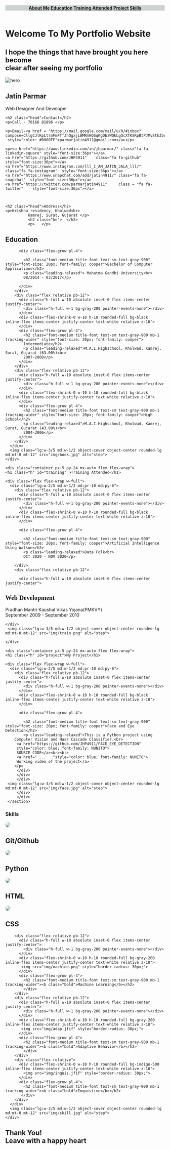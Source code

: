 <!DOCTYPE html>
<html>
<head>
	<link href="https://unpkg.com/tailwindcss@^1.0/dist/tailwind.min.css" rel="stylesheet">
	<link rel="stylesheet" href="https://cdnjs.cloudflare.com/ajax/libs/font-awesome/4.7.0/css/font-awesome.min.css">
	<title>Jatin Parmar</title>
	<meta http-equiv="X-UA-Compatible" content="IE-edge">
<meta name="viewport" content="width=device-width, initial-scale=1.0">
<link rel="stylesheet" type="text/css" href="style.css">
</head>
<body>
<header class="text-gray-700 body-font" style="background-color: #CCD1D1">
  <div class="container mx-auto flex flex-wrap p-5 flex-col md:flex-row items-center">
    <nav class="md:ml-auto flex flex-wrap items-center text-base justify-center">
      <a class="mr-5 hover:text-gray-900" href="#about"><b>About Me</a>
      <a class="mr-5 hover:text-gray-900" href="#education">Education</a>
      <a class="mr-5 hover:text-gray-900" href="#training">Training Attended</a>
      <a class="mr-5 hover:text-gray-900" href="#project">Project</a>
      	<a class="mr-5 hover:text-gray-900" href="#skills">Skills</b></a>
    </nav>
  </div>
</header>
<h1 class="h5">Welcome To My Portfolio Website</h1>
<h2 class="h6">I hope the things that have brought you here become<br> clear after seeing my portfolio</h2>
<section class="text-gray-700 body-font">
  <div class="container mx-auto flex px-5 py-24 md:flex-row flex-col items-center">
    <div class="lg:max-w-lg lg:w-full md:w-1/2 w-5/6 mb-10 md:mb-0">
      <img class="object-cover object-center rounded" alt="hero" src="img/pic.jpg">
    </div>
    <div>
     <div class="details" id="about">
  	<h2 class="h2">Jatin Parmar</h2>
  	<p>Web Designer And Developer</p>

    <h2 class="head">Contact</h2>
    <p>Call - 70166 81896 </p>

    <p>Email-<a href = "https://mail.google.com/mail/u/0/#inbox?compose=CllgCJlKpLtrmFmFTfJhQgxjLWMRnHQSqKgDbzWQkLgQcXTKSRpBtPJMvStkJbrxbBMjdbWCJdV"
     style="color: #0000FF">parmarjatin4911@gmail.com</a></p>

    <p><a href="https://www.linkedin.com/in/jhparmar/" class="fa fa-linkedin-square" style="font-size:36px"></a>
    <a href="https://github.com/JHP4911"    class="fa fa-github" style="font-size:36px"></a>
    <a href="https://www.instagram.com/lll_I_AM_JATIN_JALA_lll/"  class="fa fa-instagram"  style="font-size:36px"></a>
    <a href="https://www.snapchat.com/add/jatin4911/" class="fa fa-snapchat"  style="font-size:36px"></a>
    <a href="https://twitter.com/parmarjatin4911"     class = "fa fa-twitter"    style="font-size:36px"></a>
       
    

    <h2 class="head">Address</h2>
    <p>Krishna residency, Kholwad<br>
              Kamrej, Surat, Gujarat </p>
              <h2 class="he">  </h2>
              <p>   </p>
  </div>
    </div>
  </div>
</section>


<section class="text-gray-700 body-font">


  <div class="container px-5 py-24 mx-auto flex flex-wrap">
  	<h1 class="h" id="education">Education</h1>
    <div class="flex flex-wrap w-full">
      <div class="lg:w-2/5 md:w-1/2 md:pr-10 md:py-6">
        <div class="flex relative pb-12">
          <div class="h-full w-10 absolute inset-0 flex items-center justify-center">
            <div class="h-full w-1 bg-gray-200 pointer-events-none"></div>
          </div>
          <div class="flex-shrink-0 w-10 h-10 rounded-full bg-black inline-flex items-center justify-center text-white relative z-10">
          </div>

          <div class="flex-grow pl-4">

            <h2 class="font-medium title-font text-sm text-gray-900" style="font-size: 20px; font-family: cooper">Bachelor of Computer Applications</h2>
            <p class="leading-relaxed"> Mahatma Gandhi University<br>
            08/2014 - 03/2017</p>

          </div>
        </div>
        <div class="flex relative pb-12">
          <div class="h-full w-10 absolute inset-0 flex items-center justify-center">
            <div class="h-full w-1 bg-gray-200 pointer-events-none"></div>
          </div>
          <div class="flex-shrink-0 w-10 h-10 rounded-full bg-black inline-flex items-center justify-center text-white relative z-10">
          </div>
          <div class="flex-grow pl-4">
            <h2 class="font-medium title-font text-sm text-gray-900 mb-1 tracking-wider" style="font-size: 20px; font-family: cooper">
            Intermediate</h2>
            <p class="leading-relaxed">M.A.I.Highschool, Kholwad, Kamrej, Surat, Gujarat (63.00%)<br>
            2007-2008</p>
          </div>
        </div>
        <div class="flex relative pb-12">
          <div class="h-full w-10 absolute inset-0 flex items-center justify-center">
            <div class="h-full w-1 bg-gray-200 pointer-events-none"></div>
          </div>
          <div class="flex-shrink-0 w-10 h-10 rounded-full bg-black inline-flex items-center justify-center text-white relative z-10">
          </div>
          <div class="flex-grow pl-4">
            <h2 class="font-medium title-font text-sm text-gray-900 mb-1 tracking-wider" style="font-size: 20px; font-family: cooper">High School</h2>
            <p class="leading-relaxed">M.A.I.Highschool, Kholwad, Kamrej, Surat, Gujarat (43.00%)<br>
            2004-2006</p>
          </div>
        </div>
      </div>
      <img class="lg:w-3/5 md:w-1/2 object-cover object-center rounded-lg md:mt-0 mt-12" src="img/book.jpg" alt="step">
    </div>
  </div>
</section>

<section class="text-gray-700 body-font">
	

	<div class="container px-5 py-24 mx-auto flex flex-wrap">
  	<h1 class="h" id="training" >Training Attended</h1>

    <div class="flex flex-wrap w-full">
      <div class="lg:w-2/5 md:w-1/2 md:pr-10 md:py-6">
        <div class="flex relative pb-12">
          <div class="h-full w-10 absolute inset-0 flex items-center justify-center">
            <div class="h-full w-1 bg-gray-200 pointer-events-none"></div>
          </div>
          <div class="flex-shrink-0 w-10 h-10 rounded-full bg-black inline-flex items-center justify-center text-white relative z-10">
          </div>

          <div class="flex-grow pl-4">

            <h2 class="font-medium title-font text-sm text-gray-900" style="font-size: 20px; font-family: cooper">Artificial Intelligence Using Watson</h2>
            <p class="leading-relaxed">Data Folk<br>
            OCT 2020 - NOV 2020</p>
</div>

        </div>
        <div class="flex relative pb-12">

          <div class="h-full w-10 absolute inset-0 flex items-center justify-center">
           

 <div class="h-full w-1 bg-gray-200 pointer-events-none"></div>
          </div>
          <div class="flex-shrink-0 w-10 h-10 rounded-full bg-black inline-flex items-center justify-center text-white relative z-10">
          </div>
          <div class="flex-grow pl-4">
            <h2 class="font-medium title-font text-sm text-gray-900 mb-1 tracking-wider" style="font-size: 20px; font-family: cooper">
           Web Development</h2>
            <p class="leading-relaxed">Pradhan Mantri Kaushal Vikas Yojana(PMKVY)<br>
            September 2009 - September 2010</p>
          </div>
        </div>
 

    </div>
     <img class="lg:w-3/5 md:w-1/2 object-cover object-center rounded-lg md:mt-0 mt-12" src="img/train.png" alt="step">
		 
    </div>
  </div>

</section>


<section class="text-gray-700 body-font">
	
	<div class="container px-5 py-24 mx-auto flex flex-wrap">
  	<h1 class="h" id="project">My Project</h1>

    <div class="flex flex-wrap w-full">
      <div class="lg:w-2/5 md:w-1/2 md:pr-10 md:py-6">
        <div class="flex relative pb-12">
          <div class="h-full w-10 absolute inset-0 flex items-center justify-center">
            <div class="h-full w-1 bg-gray-200 pointer-events-none"></div>
          </div>
          <div class="flex-shrink-0 w-10 h-10 rounded-full bg-black inline-flex items-center justify-center text-white relative z-10">
          </div>

          <div class="flex-grow pl-4">

            <h2 class="font-medium title-font text-sm text-gray-900" style="font-size: 20px; font-family: cooper">Face and Eye Detection</h2>
            <p class="leading-relaxed">This is a Python project using
  		Computer Vision and Haar Cascade Classifier.<br>
  		 <a href="https://github.com/JHP4911/FACE_EYE_DETECTION" 
  		 style="color: blue; font-family: NUNITO">
  		 SOURCE CODE</a><br><br>
  		 <a href=" ...   "style="color: blue; font-family: NUNITO">
  		 Working video of the project</a>
        </p>
         </div>
         </div>
         </div>
     <img class="lg:w-3/5 md:w-1/2 object-cover object-center rounded-lg md:mt-0 mt-12" src="img/face.jpg" alt="step">
		 </div>
         </div>
     </section>

<section class="text-gray-700 body-font">
	<h1 class="h4" id="skills">Skills</h1>
  <div class="container px-5 py-24 mx-auto flex flex-wrap">
    <div class="flex flex-wrap w-full">
      <div class="lg:w-2/5 md:w-1/2 md:pr-10 md:py-6">
        <div class="flex relative pb-12">
          <div class="h-full w-10 absolute inset-0 flex items-center justify-center">
            <div class="h-full w-1 bg-gray-200 pointer-events-none"></div>
          </div>
          <div class="flex-shrink-0 w-10 h-10 rounded-full bg-black inline-flex items-center justify-center text-white relative z-10">
            <img src="img/git.png" style="border-radius: 30px;">
          </div>
          <div class="flex-grow pl-4">
            <h2 class="font-medium title-font text-sm text-gray-900 mb-1 tracking-wider"><b class="bold">Git/Github</b></h2>
          </div>
        </div>
        <div class="flex relative pb-12">
          <div class="h-full w-10 absolute inset-0 flex items-center justify-center">
            <div class="h-full w-1 bg-gray-200 pointer-events-none"></div>
          </div>
          <div class="flex-shrink-0 w-10 h-10 rounded-full bg-indigo-500 inline-flex items-center justify-center text-white relative z-10">
           <img src="img/py.jfif" style="border-radius: 30px;">
          </div>
          <div class="flex-grow pl-4">
            <h2 class="font-medium title-font text-sm text-gray-900 mb-1 tracking-wider"><b class="bold">Python</b></h2>
          </div>
        </div>
        <div class="flex relative pb-12">
          <div class="h-full w-10 absolute inset-0 flex items-center justify-center">
            <div class="h-full w-1 bg-gray-200 pointer-events-none"></div>
          </div>
          <div class="flex-shrink-0 w-10 h-10 rounded-full bg-gray-200 inline-flex items-center justify-center text-white relative z-10">
            <img src="img/htm.png" style="border-radius: 30px;">
          </div>
          <div class="flex-grow pl-4">
            <h2 class="font-medium title-font text-sm text-gray-900 mb-1 tracking-wider"><b class="bold">HTML</b></h2>
          </div>
        </div>
        <div class="flex relative pb-12">
          <div class="h-full w-10 absolute inset-0 flex items-center justify-center">
            <div class="h-full w-1 bg-gray-200 pointer-events-none"></div>
          </div>
          <div class="flex-shrink-0 w-10 h-10 rounded-full bg-gray-200 inline-flex items-center justify-center text-white relative z-10">
           <img src="img/css.png" style="border-radius: 30px;">
          </div>
          <div class="flex-grow pl-4">
            <h2 class="font-medium title-font text-sm text-gray-900 mb-1 tracking-wider"><b class="bold">CSS</b></h2>
            </div>
        </div>

        <div class="flex relative pb-12">
          <div class="h-full w-10 absolute inset-0 flex items-center justify-center">
            <div class="h-full w-1 bg-gray-200 pointer-events-none"></div>
          </div>
          <div class="flex-shrink-0 w-10 h-10 rounded-full bg-gray-200 inline-flex items-center justify-center text-white relative z-10">
           <img src="img/machine.png" style="border-radius: 30px;">
          </div>
          <div class="flex-grow pl-4">
            <h2 class="font-medium title-font text-sm text-gray-900 mb-1 tracking-wider"><b class="bold">Machine Learning</b></h2>
            </div>
        </div>
        <div class="flex relative pb-12">
          <div class="h-full w-10 absolute inset-0 flex items-center justify-center">
            <div class="h-full w-1 bg-gray-200 pointer-events-none"></div>
          </div>
          <div class="flex-shrink-0 w-10 h-10 rounded-full bg-gray-200 inline-flex items-center justify-center text-white relative z-10">
           <img src="img/adap.jfif" style="border-radius: 30px;">
          </div>
          <div class="flex-grow pl-4">
            <h2 class="font-medium title-font text-sm text-gray-900 mb-1 tracking-wider"><b class="bold">Adaptive Behavior</b></h2>
            </div>
        </div>
        <div class="flex relative">
          <div class="flex-shrink-0 w-10 h-10 rounded-full bg-indigo-500 inline-flex items-center justify-center text-white relative z-10">
            <img src="img/inquis.jfif" style="border-radius: 30px;">
          </div>
          <div class="flex-grow pl-4">
            <h2 class="font-medium title-font text-sm text-gray-900 mb-1 tracking-wider"><b class="bold">Inquistive</b></h2>
           </div>
        </div>
      </div>
      <img class="lg:w-3/5 md:w-1/2 object-cover object-center rounded-lg md:mt-0 mt-12" src="img/skill.jpg" alt="step">
    </div>
  </div>
</section>
<h1 class="footer">Thank You!<br>
Leave with a happy heart<i class="fa fa-heart" style="font-size:48px;color:black"></i></h1>
</body>
</html>
